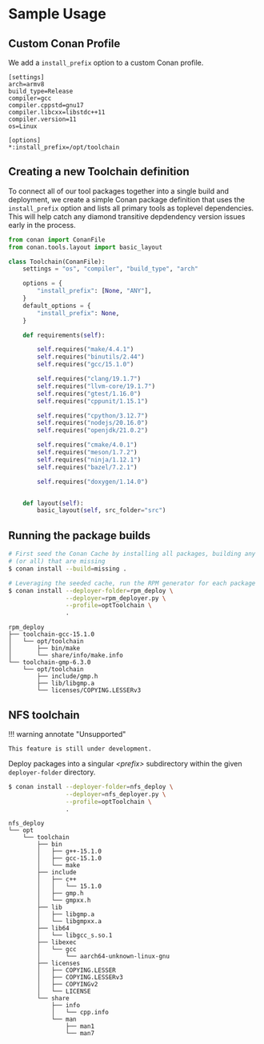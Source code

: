 # Sample Usage

## Custom Conan Profile

We add a `install_prefix` option to a custom Conan profile.

```none hl_lines="10-11" title="~/.conan2/profiles/optPrefix"
[settings]
arch=armv8
build_type=Release
compiler=gcc
compiler.cppstd=gnu17
compiler.libcxx=libstdc++11
compiler.version=11
os=Linux

[options]
*:install_prefix=/opt/toolchain
```

## Creating a new Toolchain definition

To connect all of our tool packages together into a single build and
deployment, we create a simple Conan package definition that uses
the `install_prefix` option and lists all primary tools as toplevel
dependencies.  This will help catch any diamond transitive depdendency
version issues early in the process.

```python hl_lines="7-12" title="Sample toolchain conanfile.py"
from conan import ConanFile
from conan.tools.layout import basic_layout

class Toolchain(ConanFile):
    settings = "os", "compiler", "build_type", "arch"

    options = {
        "install_prefix": [None, "ANY"],
    }
    default_options = {
        "install_prefix": None,
    }

    def requirements(self):

        self.requires("make/4.4.1")
        self.requires("binutils/2.44")
        self.requires("gcc/15.1.0")

        self.requires("clang/19.1.7")
        self.requires("llvm-core/19.1.7")
        self.requires("gtest/1.16.0")
        self.requires("cppunit/1.15.1")

        self.requires("cpython/3.12.7")
        self.requires("nodejs/20.16.0")
        self.requires("openjdk/21.0.2")

        self.requires("cmake/4.0.1")
        self.requires("meson/1.7.2")
        self.requires("ninja/1.12.1")
        self.requires("bazel/7.2.1")

        self.requires("doxygen/1.14.0")


    def layout(self):
        basic_layout(self, src_folder="src")
```

## Running the package builds

```bash title="Sample Usage"
# First seed the Conan Cache by installing all packages, building any
# (or all) that are missing
$ conan install --build=missing .

# Leveraging the seeded cache, run the RPM generator for each package
$ conan install --deployer-folder=rpm_deploy \
                --deployer=rpm_deployer.py \
                --profile=optToolchain \
                .
```

```none title="Sample Directory Tree Output"
rpm_deploy
├── toolchain-gcc-15.1.0
│   └── opt/toolchain
│       ├── bin/make
│       └── share/info/make.info
└── toolchain-gmp-6.3.0
    └── opt/toolchain
        ├── include/gmp.h
        ├── lib/libgmp.a
        └── licenses/COPYING.LESSERv3
```

## NFS toolchain

!!! warning annotate "Unsupported"

    This feature is still under development.

Deploy packages into a singular *&lt;prefix&gt;* subdirectory within the given
`deployer-folder` directory.

```bash title="Sample Usage"
$ conan install --deployer-folder=nfs_deploy \
                --deployer=nfs_deployer.py \
                --profile=optToolchain \
                .
```

```none title="Sample Directory Tree Output"
nfs_deploy
└── opt
    └── toolchain
        ├── bin
        │   ├── g++-15.1.0
        │   ├── gcc-15.1.0
        │   └── make
        ├── include
        │   ├── c++
        │   │   └── 15.1.0
        │   ├── gmp.h
        │   └── gmpxx.h
        ├── lib
        │   ├── libgmp.a
        │   └── libgmpxx.a
        ├── lib64
        │   └── libgcc_s.so.1
        ├── libexec
        │   └── gcc
        │       └── aarch64-unknown-linux-gnu
        ├── licenses
        │   ├── COPYING.LESSER
        │   ├── COPYING.LESSERv3
        │   ├── COPYINGv2
        │   └── LICENSE
        └── share
            ├── info
            │   └── cpp.info
            └── man
                ├── man1
                └── man7
```
